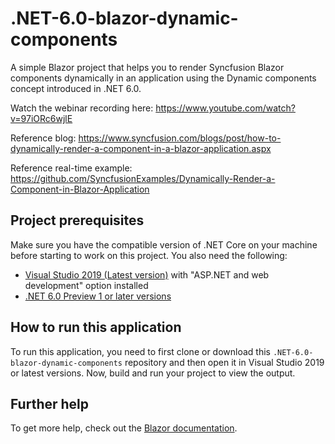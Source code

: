 # .NET-6.0-blazor-dynamic-components
A simple Blazor project that helps you to render Syncfusion Blazor components dynamically in an application using the Dynamic components concept introduced in .NET 6.0.

Watch the webinar recording here: https://www.youtube.com/watch?v=97iORc6wjlE

Reference blog: https://www.syncfusion.com/blogs/post/how-to-dynamically-render-a-component-in-a-blazor-application.aspx

Reference real-time example: https://github.com/SyncfusionExamples/Dynamically-Render-a-Component-in-Blazor-Application

## Project prerequisites
Make sure you have the compatible version of .NET Core on your machine before starting to work on this project. You also need the following:
* [Visual Studio 2019 (Latest version)](https://visualstudio.microsoft.com/downloads) with "ASP.NET and web development" option installed
* [.NET 6.0 Preview 1 or later versions](https://dotnet.microsoft.com/download/dotnet/6.0)

## How to run this application
To run this application, you need to first clone or download this `.NET-6.0-blazor-dynamic-components` repository and then open it in Visual Studio 2019 or latest versions. Now, build and run your project to view the output.

## Further help
To get more help, check out the [Blazor documentation](https://docs.microsoft.com/en-us/aspnet/core/blazor).
